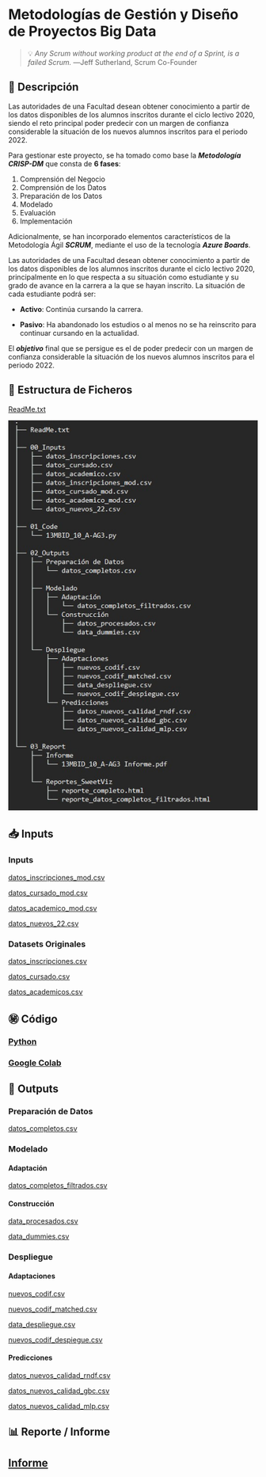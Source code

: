 # Metodologías de Gestión y Diseño de Proyectos Big Data


>💡 *Any Scrum without working product at the end of a Sprint, is a failed Scrum.*
―Jeff Sutherland, Scrum Co-Founder

## 📃 Descripción

Las autoridades de una Facultad desean obtener conocimiento a partir de los datos disponibles de los alumnos inscritos durante el ciclo lectivo 2020, siendo el reto principal poder predecir con un margen de confianza considerable la situación de los nuevos alumnos inscritos para el periodo 2022.

Para gestionar este proyecto, se ha tomado como base la ***Metodología CRISP-DM*** que consta de **6 fases**:

1)	Comprensión del Negocio
2)	Comprensión de los Datos
3)	Preparación de los Datos
4)	Modelado
5)	Evaluación
6)	Implementación

Adicionalmente, se han incorporado elementos característicos de la Metodología Ágil ***SCRUM***, mediante el uso de la tecnología ***Azure Boards***.

Las autoridades de una Facultad desean obtener conocimiento a partir de los datos disponibles de los alumnos inscritos durante el ciclo lectivo 2020, principalmente en lo que respecta a su situación como estudiante y su grado de avance en la carrera a la que se hayan inscrito. La situación de cada estudiante podrá ser:
- **Activo**: Continúa cursando la carrera.

- **Pasivo**: Ha abandonado los estudios o al menos no se ha reinscrito para continuar cursando en la actualidad.

El ***objetivo*** final que se persigue es el de poder predecir con un margen de confianza considerable la situación de los nuevos alumnos inscritos para el periodo 2022.

## 📑 Estructura de Ficheros

[ReadMe.txt](https://raw.githubusercontent.com/vbleal/13MBID/main/README.txt)

![](https://raw.githubusercontent.com/vbleal/13MBID/main/Imag/Estructura_Ficheros.jpg)





## 📥 Inputs

### Inputs 

[datos_inscripciones_mod.csv](https://raw.githubusercontent.com/vbleal/13MBID/main/00_Inputs/datos_inscripciones_mod.csv)

[datos_cursado_mod.csv](https://raw.githubusercontent.com/vbleal/13MBID/main/00_Inputs/datos_cursado_mod.csv)

[datos_academico_mod.csv](https://raw.githubusercontent.com/vbleal/13MBID/main/00_Inputs/datos_academicos_mod.csv)

[datos_nuevos_22.csv](https://raw.githubusercontent.com/vbleal/13MBID/main/00_Inputs/datos_nuevos_22.csv)


### Datasets Originales


[datos_inscripciones.csv](https://raw.githubusercontent.com/vbleal/13MBID/main/00_Inputs/datos_inscripciones.csv)

[datos_cursado.csv](https://raw.githubusercontent.com/vbleal/13MBID/main/00_Inputs/datos_cursado.csv)

[datos_academicos.csv](https://raw.githubusercontent.com/vbleal/13MBID/main/00_Inputs/datos_academicos.csv)








## ㊙️ Código

### [Python](https://raw.githubusercontent.com/vbleal/13MBID/main/01_Code/13MBID_10_A-AG3.py)

### [Google Colab](https://drive.google.com/file/d/1yok2vo9DzRGicmsUiRqF0ln9J1k_NtWw/view?usp=share_link)










## 📲 Outputs


### Preparación de Datos

[datos_completos.csv](https://raw.githubusercontent.com/vbleal/13MBID/main/02_Outputs/datos_completos.csv)



### Modelado

#### Adaptación

[datos_completos_filtrados.csv](https://raw.githubusercontent.com/vbleal/13MBID/main/02_Outputs/datos_completos_filtrados.csv)

#### Construcción

[data_procesados.csv](https://raw.githubusercontent.com/vbleal/13MBID/main/02_Outputs/data_procesados.csv)

[data_dummies.csv](https://raw.githubusercontent.com/vbleal/13MBID/main/02_Outputs/data_dummies.csv)




### Despliegue

#### Adaptaciones

[nuevos_codif.csv](https://raw.githubusercontent.com/vbleal/13MBID/main/02_Outputs/nuevos_codif.csv)

[nuevos_codif_matched.csv](https://raw.githubusercontent.com/vbleal/13MBID/main/02_Outputs/nuevos_codif_matched.csv)

[data_despliegue.csv](https://raw.githubusercontent.com/vbleal/13MBID/main/02_Outputs/data_despliegue.csv)

[nuevos_codif_despiegue.csv](https://raw.githubusercontent.com/vbleal/13MBID/main/02_Outputs/nuevos_codif_despliegue.csv)


#### Predicciones

[datos_nuevos_calidad_rndf.csv](https://raw.githubusercontent.com/vbleal/13MBID/main/02_Outputs/datos_nuevos_calidad_rndf.csv)

[datos_nuevos_calidad_gbc.csv](https://raw.githubusercontent.com/vbleal/13MBID/main/02_Outputs/datos_nuevos_calidad_gbc.csv)

[datos_nuevos_calidad_mlp.csv](https://raw.githubusercontent.com/vbleal/13MBID/main/02_Outputs/datos_nuevos_calidad_mlp.csv)









## 📊 Reporte / Informe

## [Informe](https://github.com/vbleal/13MBID/blob/main/03_Report/13MBID_10_A-AG3%20Informe.pdf)












